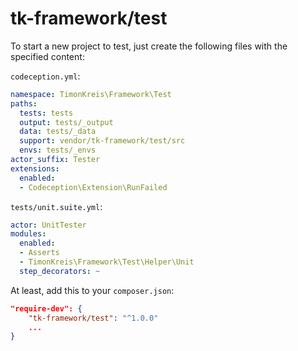 # tk-framework/test

To start a new project to test, just create the following files with the specified content:

`codeception.yml`:

```yaml
namespace: TimonKreis\Framework\Test
paths:
  tests: tests
  output: tests/_output
  data: tests/_data
  support: vendor/tk-framework/test/src
  envs: tests/_envs
actor_suffix: Tester
extensions:
  enabled:
  - Codeception\Extension\RunFailed
```

`tests/unit.suite.yml`:

```yaml
actor: UnitTester
modules:
  enabled:
  - Asserts
  - TimonKreis\Framework\Test\Helper\Unit
  step_decorators: ~

```

At least, add this to your `composer.json`:

```json
"require-dev": {
    "tk-framework/test": "^1.0.0"
    ...
}
```
